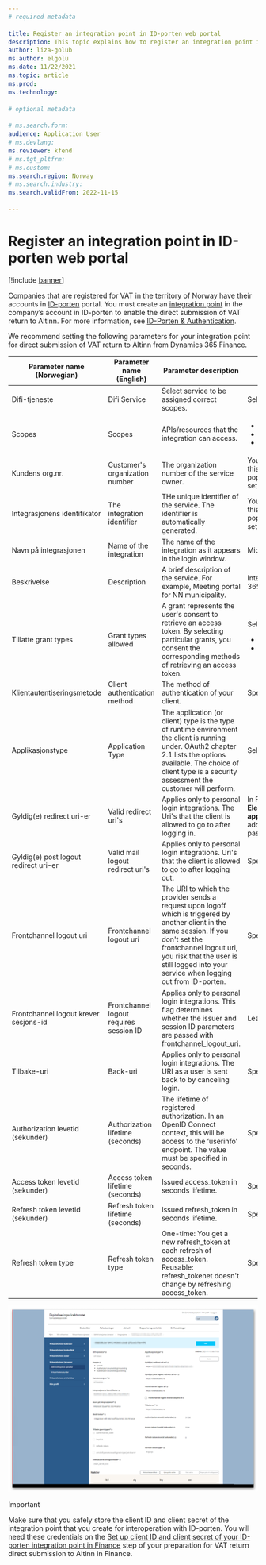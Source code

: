 ```yaml
---
# required metadata

title: Register an integration point in ID-porten web portal
description: This topic explains how to register an integration point in ID-porten web portal in Norway. 
author: liza-golub
ms.author: elgolu
ms.date: 11/22/2021
ms.topic: article
ms.prod: 
ms.technology: 

# optional metadata

# ms.search.form: 
audience: Application User
# ms.devlang: 
ms.reviewer: kfend
# ms.tgt_pltfrm: 
# ms.custom: 
ms.search.region: Norway
# ms.search.industry: 
ms.search.validFrom: 2022-11-15

---
```


# Register an integration point in ID-porten web portal

[!include [banner](../includes/banner.md)]

Companies that are registered for VAT in the territory of Norway have their accounts in [ID-porten](https://samarbeid.digdir.no/id-porten/ta-i-bruk-id-porten/94) portal. You must create an [integration point](https://docs.digdir.no/oidc_index.html) in the company’s account in ID-porten to enable the direct submission of VAT return to Altinn. For more information, see [ID-Porten & Authentication](https://skatteetaten.github.io/mva-meldingen/english/idportenauthentication/).

We recommend setting the following parameters for your integration point for direct submission of VAT return to Altinn from Dynamics 365 Finance.

| Parameter name (Norwegian) | Parameter name (English) | Parameter description | Parameter value |
|----------------------------|--------------------------|-----------------------|-----------------|
| Difi-tjeneste | Difi Service | Select service to be assigned correct scopes. | Select: "API-klient" |
|  Scopes	| Scopes |	APIs/resources that the integration can access. | <ul><li>openid</li><li>skatteetaten:mvameldinginnsending</li><li>skatteetaten:mvameldingvalidering</li></ul> |
| Kundens org.nr.	| Customer's organization number | The organization number of the service owner.	| You don't have to specify any value in this field. The necessary value is populated automatically when the setup of the integration point is saved. |
| Integrasjonens identifikator	| The integration identifier	| THe unique identifier of the service. The identifier is automatically generated.|	You don't have to specify any value in this field. The necessary value is populated automatically when the setup of the integration point is saved. |
| Navn på integrasjonen	| Name of the integration	| The name of the integration as it appears in the login window. | Microsoft Dynamics 365 Finance |
| Beskrivelse	| Description	| A brief description of the service. For example, Meeting portal for NN municipality.	| Integration with Microsoft Dynamics 365 Finance |
| Tillatte grant types | Grant types allowed	| A grant represents the user's consent to retrieve an access token. By selecting particular grants, you consent the corresponding methods of retrieving an access token.	| Select the following grant-types: <ul><li>authorization_code</li><li>refresh_token</li></ul> |
| Klientautentiseringsmetode	| Client authentication method	| The method of authentication of your client.	| Specify: “client_secret_post” |
| Applikasjonstype	| Application Type	| The application (or client) type is the type of runtime environment the client is running under. OAuth2 chapter 2.1 lists the options available. The choice of client type is a security assessment the customer will perform.	| Select: “web” |
| Gyldig(e) redirect uri-er	| Valid redirect uri's	| Applies only to personal login integrations. The Uri's that the client is allowed to go to after logging in.	| In Finance, go to **Tax** > **Setup** > **Electronic messages** > **Web applications**, copy the URL (https address) from the address line, and paste it in this field. |
| Gyldig(e) post logout redirect uri-er |	Valid mail logout redirect uri's	| Applies only to personal login integrations. Uri's that the client is allowed to go to after logging out.	| Specify: “`https://skatteetaten.no`” |
| Frontchannel logout uri |	Frontchannel logout uri	| The URI to which the provider sends a request upon logoff which is triggered by another client in the same session. If you don't set the frontchannel logout uri, you risk that the user is still logged into your service when logging out from ID-porten.	| Specify: “`https://skatteetaten.no`” |
| Frontchannel logout krever sesjons-id	| Frontchannel logout requires session ID	| Applies only to personal login integrations. This flag determines whether the issuer and session ID parameters are passed with frontchannel_logout_uri.	| Leave this parameter unchecked. |
| Tilbake-uri	| Back-uri	| Applies only to personal login integrations. The URI as a user is sent back to by canceling login.	| Specify: “`https://skatteetaten.no`” |
| Authorization levetid (sekunder)	| Authorization lifetime (seconds)	| The lifetime of registered authorization. In an OpenID Connect context, this will be access to the ‘userinfo’ endpoint. The value must be specified in seconds.	| Specify: “31536000” (1 year) |
| Access token levetid (sekunder) |	Access token lifetime (seconds)	| Issued access_token in seconds lifetime.	| Specify: “7200” (2 hours) |
| Refresh token levetid (sekunder)	| Refresh token lifetime (seconds)	| Issued refresh_token in seconds lifetime.	| Specify: “0” |
| Refresh token type	| Refresh token type	| One-time: You get a new refresh_token at each refresh of access_token. Reusable: refresh_tokenet doesn't change by refreshing access_token.	| Specify: “Engangs” |

![Register an integration point in ID-porten web portal.](media/emea-nor-vat-return-integration-point.png)

> [!IMPORTANT]
> Make sure that you safely store the client ID and client secret of the integration point that you create for interoperation with ID-porten. You will need these credentials on the [Set up client ID and client secret of your ID-porten integration point in Finance](emea-nor-vat-return-setup.md#client-credentials) step of your preparation for VAT return direct submission to Altinn in Finance.
